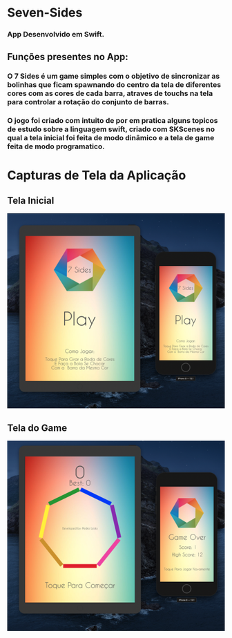 # Seven-Sides

### App Desenvolvido em Swift.

## Funções presentes no App:

### O 7 Sides é um game simples com o objetivo de sincronizar as bolinhas que ficam spawnando do centro da tela de diferentes cores com as cores de cada barra, atraves de touchs na tela para controlar a rotação do conjunto de barras.

### O jogo foi criado com intuito de por em pratica alguns topicos de estudo sobre a linguagem swift, criado com SKScenes no qual a tela inicial foi feita de modo dinâmico e a tela de game feita de modo programatico.

# Capturas de Tela da Aplicação

## Tela Inicial

![](./Capturas/cap01.png)

## Tela do Game

![](./Capturas/cap02.png)
